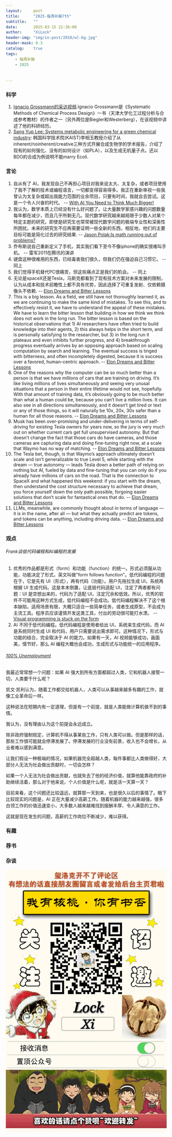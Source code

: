 ```yaml
---
layout:     post
title:      "2025-每周补脑7th"
subtitle:   ""
date:       2025-03-15 22:36:00
author:     "XiLock"
header-img: "img/in-post/2018/wl-bg.jpg"
header-mask: 0.3
catalog:    true
tags:
    - 每周补脑
    - 2025


---
```


### 科学
1. [Ignacio Grossmann的采访视频](https://www.youtube.com/watch?v=jNjqnsnUzhE).Ignacio Grossmann是《Systematic Methods of Chemical Process Design》一书（天津大学化工过程分析与合成参考教材）的作者之一（另外两位是Biegler和Westerberg），在该视频中讲述了他的科研经历。
1. [Sang Yup Lee: Systems metabolic engineering for a green chemical industry](https://appliedmicrobiology.org/resource/emi-lecture-2012-professor-sang-yup-lee.html): 韩国科学技术院(KAIST)李相玉教授介绍了从inherent/noinherent/creative三种方式开展合成生物学的学术报告，介绍了现有的如何强化、没有的如何设计（如PLA），以及生成无机量子点。还以BDO的合成为例说明不能marry Ecoli.

### 言论
1. 自从有了 AI，我发现自己不再担心项目对我来说太大、太复杂，或者项目使用了我不了解的技术或编程语言，一切都变得容易得多。我正在重新审视一些我曾认为太复杂或超出我能力范围的业余项目，只要有时间，我就会去尝试。这是一个令人兴奋的时代。 -- [With AI You Need to Think Much Bigger!](https://rodyne.com/?p=1828)
1. 我认为，数学本质上已经没有什么好问题了。让大量数学家感兴趣的问题数量每年都在减少，而且几乎所剩无几。现代数学研究越来越局限于少数人对某个特定主题的研究，即使是研究生也常常被现代数学问题的极端专业性和深奥性所困扰。未来的研究生不应再需要证明一些全新的东西，相反地，他们的主要目标可能是简化过去的研究结果. -- [Jason Polak:Is math running out of problems?](https://jpolak.org/photo/is-math-running-out-of-problems/)
1. 乔布斯说自己重新定义了手机，其实我们看下至今不像iphone的确实很难叫手机。 -- 雷军2011在腾讯的演讲
1. 键盘这种很难用的东西，已经毒害我们很久，但我们仍在强迫自己习惯它。 -- 同上
1. 我们觉得手机替代PC很痛苦，但这些痛点正是我们的机会。 -- 同上
1. 无论是spaceX还是Tesla，马斯克都看到了现有技术方案对未来发展的限制，认为从成本和技术前瞻性上都不具有优势，因此选择了可重复发射、仅依赖摄像头不依赖. -- [Elon Dreams and Bitter Lessons](https://stratechery.com/2024/elon-dreams-and-bitter-lessons/)
1. This is a big lesson. As a field, we still have not thoroughly learned it, as we are continuing to make the same kind of mistakes. To see this, and to effectively resist it, we have to understand the appeal of these mistakes. We have to learn the bitter lesson that building in how we think we think does not work in the long run. The bitter lesson is based on the historical observations that 1) AI researchers have often tried to build knowledge into their agents, 2) this always helps in the short term, and is personally satisfying to the researcher, but 3) in the long run it plateaus and even inhibits further progress, and 4) breakthrough progress eventually arrives by an opposing approach based on scaling computation by search and learning. The eventual success is tinged with bitterness, and often incompletely digested, because it is success over a favored, human-centric approach. -- [Elon Dreams and Bitter Lessons](https://stratechery.com/2024/elon-dreams-and-bitter-lessons/)
1. One of the reasons why the computer can be so much better than a person is that we have millions of cars that are training on driving. It’s like living millions of lives simultaneously and seeing very unusal situations that a person in their entire lifetime would not see, hopefully. With that amount of training data, it’s obviously going to be much better than what a human could be, because you can’t live a million lives. It can also see in all directions simultaneously, and it doesn’t get tired or text or any of those things, so it will naturally be 10x, 20x, 30x safer than a human for all those reasons. -- [Elon Dreams and Bitter Lessons](https://stratechery.com/2024/elon-dreams-and-bitter-lessons/)
1. Musk has been over-promising and under-delivering in terms of self-driving for existing Tesla owners for years now, so the jury is very much out on whether current cars get full unsupervised autonomy. But that doesn’t change the fact that those cars do have cameras, and those cameras are capturing data and doing fine-tuning right now, at a scale that Waymo has no way of matching. -- [Elon Dreams and Bitter Lessons](https://stratechery.com/2024/elon-dreams-and-bitter-lessons/)
1. The Tesla bet, though, is that Waymo’s approach ultimately doesn’t scale and isn’t generalizable to true Level 5, while starting with the dream — true autonomy — leads Tesla down a better path of relying on nothing but AI, fueled by data and fine-tuning that you can only do if you already have millions of cars on the road. That is the connection to SpaceX and what happened this weekend: if you start with the dream, then understand the cost structure necessary to achieve that dream, you force yourself down the only path possible, forgoing easier solutions that don’t scale for fantastical ones that do. -- [Elon Dreams and Bitter Lessons](https://stratechery.com/2024/elon-dreams-and-bitter-lessons/)
1. LLMs, meanwhile, are commonly thought about in terms of language — it is in the name, after all — but what they actually predict are tokens, and tokens can be anything, including driving data.  -- [Elon Dreams and Bitter Lessons](https://stratechery.com/2024/elon-dreams-and-bitter-lessons/)

### 观点
###### Frank谈低代码编程和AI编程的发展
1. 优秀的作品都是形式（form）和功能（function）的统一。形式必须服从功能，功能决定了形式，英文叫做"form follows function"。低代码编程的问题在于，它是先有 UI（形式），再有代码（功能）。用户先拖拉生成 UI，系统再根据 UI 生成代码。这是本末倒置，让底层代码适配 UI，注定了两者都有问题：UI 是空想出来的，代码为了适配 UI，注定冗余和低效。所以，优秀的软件不可能用这种方式生成，低代码编程不会成功。低代码编程解决不了这个根本缺陷，适用场景有限，大概只适合一些简单任务，或者生成原型，不会成为主流工具。程序员应该谨慎开发这类工具，付出的劳动很可能打水漂。 -- [Visual programming is stuck on the form](https://interjectedfuture.com/visual-programming-is-stuck-on-the-form/)
1. AI 不同于低代码编程。低代码编程是使用者给出 UI，系统来生成代码，而 AI 是系统同时生成 UI 和代码，用户只需要说出需求即可。这种情况下，形式与功能的结合，完全取决于 AI 的能力。如果有一天，AI 视频能够成功，画面美，情节好，那么 AI 编程大概也会成功，生成形式与功能统一的应用程序。

###### [100% Unemployment](https://hyponymo.us/2013/01/29/100-percent-unemployment/)
我最近常常想一个问题：如果 AI 强大到所有方面都超过人类，它和机器人接管一切，人类要干什么呢？

凯文·凯利认为，随着工作都交给机器人，人类可以从事越来越多有趣的工作，就像工业革命后一样。

这种说法在短期内有一定道理，但是有一个前提，就是人类能做计算机做不到的事情。

我认为，没有理由认为这个前提会永远成立。

除非政府强制规定，计算机不得从事某些工作，只有人类可以做。但是那样的话，那些工作很可能就会停滞发展了。停滞发展的行业没有前景，收入也不会增长，从业者难以感到满意。

让我们假设一种极端的情况，如果机器完全超越人类，每件事都比人类做得好，大部分人无法为社会做出贡献时，一切会怎样？

如果一个人无法为社会做出贡献，也就失去了他的经济价值，就算他能靠政府的补助继续活着，那么对于他来说，个人价值是什么呢，就是活一天算一天？

目前来看，这个问题还比较遥远，就算那一天到来，也是很久以后的事情了。眼下比较现实的问题是，AI 正在大量减少高薪工作。随着机器的能力越来越强，很多白领工作的价值迅速变小，大多数人越来越难找到报酬丰厚、令人满意的工作。

这就是现在发生的问题，高薪的工作岗位不断减少，难以获得。

### 有趣



### 荐书


### 杂谈


![](/img/wc-tail.GIF)
